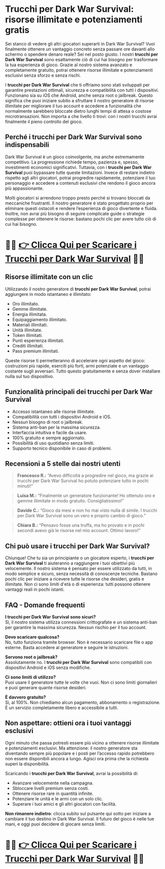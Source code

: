 <h1>Trucchi per Dark War Survival: risorse illimitate e potenziamenti gratis</h1>

<p>Sei stanco di vedere gli altri giocatori superarti in Dark War Survival? Vuoi finalmente ottenere un vantaggio concreto senza passare ore davanti allo schermo o spendere denaro reale? Sei nel posto giusto. I nostri <strong>trucchi per Dark War Survival</strong> sono esattamente ciò di cui hai bisogno per trasformare la tua esperienza di gioco. Grazie al nostro sistema avanzato e completamente gratuito, potrai ottenere risorse illimitate e potenziamenti esclusivi senza sforzo e senza rischi.</p>

<p>I <strong>trucchi per Dark War Survival</strong> che ti offriamo sono stati sviluppati per garantire prestazioni ottimali, sicurezza e compatibilità con tutti i dispositivi. Funzionano sia su iOS che Android, anche senza root o jailbreak. Questo significa che puoi iniziare subito a sfruttare il nostro generatore di risorse illimitate per migliorare il tuo account e accedere a funzionalità che normalmente sarebbero bloccate dietro lunghi tempi di attesa o costose microtransazioni. Non importa a che livello ti trovi: con i nostri trucchi avrai finalmente il pieno controllo del gioco.</p>

<h2>Perché i trucchi per Dark War Survival sono indispensabili</h2>

<p>Dark War Survival è un gioco coinvolgente, ma anche estremamente competitivo. La progressione richiede tempo, pazienza e, spesso, investimenti economici significativi. Tuttavia, con i <strong>trucchi per Dark War Survival</strong> puoi bypassare tutte queste limitazioni. Invece di restare indietro rispetto agli altri giocatori, potrai progredire rapidamente, potenziare il tuo personaggio e accedere a contenuti esclusivi che rendono il gioco ancora più appassionante.</p>

<p>Molti giocatori si arrendono troppo presto perché si trovano bloccati da meccaniche frustranti. Il nostro generatore è stato progettato proprio per eliminare questi ostacoli e rendere l’esperienza di gioco divertente e fluida. Inoltre, non avrai più bisogno di seguire complicate guide o strategie complesse per ottenere le risorse: bastano pochi clic per avere tutto ciò di cui hai bisogno.</p>

# 🔴🔴 **[👉 Clicca Qui per Scaricare i Trucchi per Dark War Survival](https://rebrand.ly/PixelPioneer)** 🔴🔴

<h2>Risorse illimitate con un clic</h2>

<p>Utilizzando il nostro generatore di <strong>trucchi per Dark War Survival</strong>, potrai aggiungere in modo istantaneo e illimitato:</p>

<ul>
  <li>Oro illimitato.</li>
  <li>Gemme illimitate.</li>
  <li>Energia illimitata.</li>
  <li>Equipaggiamento illimitato.</li>
  <li>Materiali illimitati.</li>
  <li>Unità illimitate.</li>
  <li>Token illimitati.</li>
  <li>Punti esperienza illimitati.</li>
  <li>Crediti illimitati.</li>
  <li>Pass premium illimitati.</li>
</ul>

<p>Queste risorse ti permetteranno di accelerare ogni aspetto del gioco: costruzioni più rapide, eserciti più forti, armi potenziate e un vantaggio costante sugli avversari. Tutto questo gratuitamente e senza dover installare nulla sul tuo dispositivo.</p>

<h2>Funzionalità principali dei trucchi per Dark War Survival</h2>

<ul>
  <li>Accesso istantaneo alle risorse illimitate.</li>
  <li>Compatibilità con tutti i dispositivi Android e iOS.</li>
  <li>Nessun bisogno di root o jailbreak.</li>
  <li>Sistema anti-ban per la massima sicurezza.</li>
  <li>Interfaccia intuitiva e facile da usare.</li>
  <li>100% gratuito e sempre aggiornato.</li>
  <li>Possibilità di uso quotidiano senza limiti.</li>
  <li>Supporto tecnico disponibile in caso di problemi.</li>
</ul>

<h2>Recensioni a 5 stelle dai nostri utenti</h2>

<blockquote>
  <p><strong>Francesco R.:</strong> “Avevo difficoltà a progredire nel gioco, ma grazie ai trucchi per Dark War Survival ho potuto potenziare tutto in pochi minuti!”</p>
</blockquote>
<blockquote>
  <p><strong>Luisa M.:</strong> “Finalmente un generatore funzionante! Ho ottenuto oro e gemme illimitate in modo gratuito. Consigliatissimo!”</p>
</blockquote>
<blockquote>
  <p><strong>Davide C.:</strong> “Gioco da mesi e non ho mai visto nulla di simile. I trucchi per Dark War Survival sono un vero e proprio cambio di gioco.”</p>
</blockquote>
<blockquote>
  <p><strong>Chiara B.:</strong> “Pensavo fosse una truffa, ma ho provato e in pochi secondi avevo già le risorse nel mio account. Ottimo lavoro!”</p>
</blockquote>

<h2>Chi può usare i trucchi per Dark War Survival?</h2>

<p>Chiunque! Che tu sia un principiante o un giocatore esperto, i <strong>trucchi per Dark War Survival</strong> ti aiuteranno a raggiungere i tuoi obiettivi più velocemente. Il nostro sistema è pensato per essere utilizzato da tutti, in modo semplice e sicuro, senza necessità di conoscenze tecniche. Bastano pochi clic per iniziare a ricevere tutte le risorse che desideri, gratis e illimitate. Non ci sono limiti d'età o di esperienza: tutti possono ottenere vantaggi reali in pochi istanti.</p>

<h2>FAQ - Domande frequenti</h2>

<p><strong>I trucchi per Dark War Survival sono sicuri?</strong><br>
Sì, il nostro sistema utilizza connessioni crittografate e un sistema anti-ban per garantire la massima sicurezza. Nessun rischio per il tuo account.</p>

<p><strong>Devo scaricare qualcosa?</strong><br>
No, tutto funziona tramite browser. Non è necessario scaricare file o app esterne. Basta accedere al generatore e seguire le istruzioni.</p>

<p><strong>Servono root o jailbreak?</strong><br>
Assolutamente no. I <strong>trucchi per Dark War Survival</strong> sono compatibili con dispositivi Android e iOS senza modifiche.</p>

<p><strong>Ci sono limiti di utilizzo?</strong><br>
Puoi usare il generatore tutte le volte che vuoi. Non ci sono limiti giornalieri e puoi generare quante risorse desideri.</p>

<p><strong>È davvero gratuito?</strong><br>
Sì, al 100%. Non chiediamo alcun pagamento, abbonamento o registrazione. È un servizio completamente libero e accessibile a tutti.</p>

<h2>Non aspettare: ottieni ora i tuoi vantaggi esclusivi</h2>

<p>Ogni minuto che passa potresti essere più vicino a ottenere risorse illimitate e potenziamenti esclusivi. Ma attenzione: il nostro generatore sta diventando sempre più popolare e i posti per l’accesso rapido potrebbero non essere disponibili ancora a lungo. Agisci ora prima che la richiesta superi la disponibilità.</p>

<p>Scaricando i <strong>trucchi per Dark War Survival</strong>, avrai la possibilità di:</p>

<ul>
  <li>Avanzare velocemente nella campagna.</li>
  <li>Sbloccare livelli premium senza costi.</li>
  <li>Ottenere risorse rare in quantità infinite.</li>
  <li>Potenziare le unità e le armi con un solo clic.</li>
  <li>Superare i tuoi amici e gli altri giocatori con facilità.</li>
</ul>

<p><strong>Non rimanere indietro</strong>: clicca subito sul pulsante qui sotto per iniziare a cambiare il tuo destino in Dark War Survival. Il futuro del gioco è nelle tue mani, e oggi puoi decidere di giocare senza limiti.</p>

# 🔴🔴 **[👉 Clicca Qui per Scaricare i Trucchi per Dark War Survival](https://rebrand.ly/PixelPioneer)** 🔴🔴
